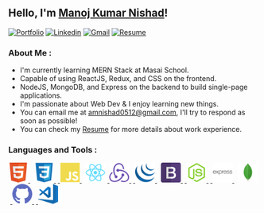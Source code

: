 ## Hello, I'm __[Manoj Kumar Nishad](https://amnishad.netlify.app/)__!

[![Portfolio](https://img.shields.io/badge/-Portfolio-red?style=flat&logo=netlify&logoColor=white)](https://amnishad.netlify.app/)
[![Linkedin](https://img.shields.io/badge/-LinkedIn-blue?style=flat&logo=Linkedin&logoColor=white)](https://www.linkedin.com/in/amnishad0512/)  [![Gmail](https://img.shields.io/badge/-Gmail-red?style=flat&logo=gmail&logoColor=white)](https://www.linkedin.com/in/amnishad0512/)
[![Resume](https://img.shields.io/badge/-Resume-goldenrod?style=flat&logo=appveyor&logoColor=white)](https://www.linkedin.com/in/amnishad0512/)

<h3>About Me :</h3>
<ul>
  <li>I'm currently learning MERN Stack at Masai School.</li> <li>Capable of using ReactJS, Redux, and CSS on the frontend.</li><li>NodeJS, MongoDB, and Express on the backend to build single-page applications.</li> <li>I'm passionate about Web Dev & I enjoy learning new things.</li><li>You can email me at <a href="mailto:amnishad0512@gmail.com" target="_blank">amnishad0512@gmail.com</a>, I'll try to respond as soon as possible!</li><li>You can check my <a href="https://drive.google.com/file/d/1mVLyN95S_YnjwMe-vufJubCi2g1W8UFI/view?usp=sharing" target="_blank">Resume</a> for more details about work experience.</li>
  </ul>
  <h3>Languages and Tools :</h3>
<p align="left"> <a href="https://html.com/" target="_blank"> <img src="https://github.com/amnishad0512/amnishad0512/blob/master/assets/img/html.png" alt="HTML" width="40" height="40"/> </a>&nbsp; <a href="https://www.w3.org/Style/CSS/" target="_blank"> <img src="https://github.com/amnishad0512/amnishad0512/blob/master/assets/img/css3.png" alt="css3" width="40" height="40"/> </a>&nbsp;<a href="https://www.javascript.com/" target="_blank"> <img src="https://github.com/amnishad0512/amnishad0512/blob/master/assets/img/javascript.png" alt="JS" width="40" height="40"/> </a>&nbsp; <a href="https://reactjs.org/" target="_blank"> <img src="https://github.com/amnishad0512/amnishad0512/blob/master/assets/img/react.png" alt="React" width="40" height="40"/></a>&nbsp;<a href="hhttps://redux.js.org/" target="_blank"> <img src="https://github.com/amnishad0512/amnishad0512/blob/master/assets/img/redux.png" alt="Redux" width="40" height="40"/> </a>&nbsp;<a href="https://getbootstrap.com" target="_blank"> <img src="https://github.com/amnishad0512/amnishad0512/blob/master/assets/img/jquery.png" alt="bootstrap" width="40" height="40"/> </a>&nbsp; <a href="https://jquery.com/" target="_blank"> <img src="https://github.com/amnishad0512/amnishad0512/blob/master/assets/img/bootstrap.png" alt="jQuery" width="40" height="40"/> </a>&nbsp;<a href="https://nodejs.org/en/" target="_blank"> <img src="https://github.com/amnishad0512/amnishad0512/blob/master/assets/img/node.png" alt="Node" width="40" height="40"/> </a>&nbsp;<a href="https://expressjs.com/" target="_blank"> <img src="https://github.com/amnishad0512/amnishad0512/blob/master/assets/img/express.png" alt="Express" width="40" height="40"/> </a>&nbsp; <a href="https://www.mongodb.com/" target="_blank"> <img src="https://github.com/amnishad0512/amnishad0512/blob/master/assets/img/mongodb.png" alt="MongoDB" width="40" height="40"/> </a>&nbsp;<a href="https://github.com/" target="_blank"> <img src="https://github.com/amnishad0512/amnishad0512/blob/master/assets/img/github (2).png" alt="Github" width="40" height="40"/> </a>&nbsp;<a href="https://code.visualstudio.com/" target="_blank"> <img src="https://github.com/amnishad0512/amnishad0512/blob/master/assets/img/vs.png" alt="vscode" width="40" height="40"/> </a>
 </p>




                                  

